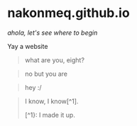 # nakonmeq.github.io
*ahola, let's see where to begin*

Yay a website
> what are you, eight?

> no but you are

> hey :/

> I know, I know[^1].
> 
> [^1}: I made it up.
